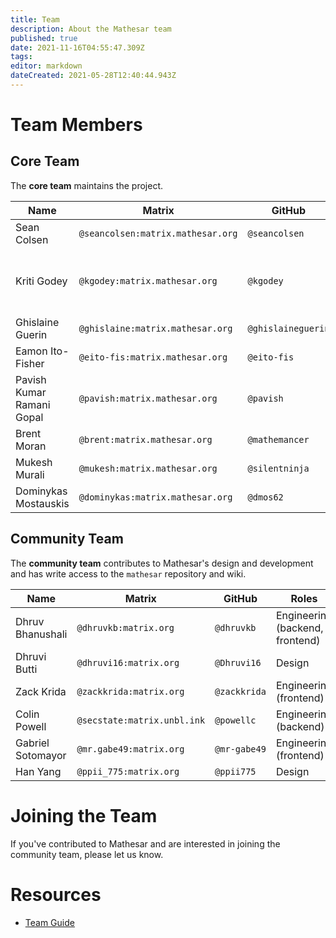 ```yaml
---
title: Team
description: About the Mathesar team
published: true
date: 2021-11-16T04:55:47.309Z
tags: 
editor: markdown
dateCreated: 2021-05-28T12:40:44.943Z
---
```


# Team Members

## Core Team
The **core team** maintains the project.

| **Name** | **Matrix** | **GitHub** | **Roles** |
|-|-|-|-|
| Sean Colsen | `@seancolsen:matrix.mathesar.org` | `@seancolsen` | Engineering (frontend) |
| Kriti Godey | `@kgodey:matrix.mathesar.org` | `@kgodey` | Project lead, Product, Engineering (backend) |
| Ghislaine Guerin | `@ghislaine:matrix.mathesar.org` | `@ghislaineguerin` | Product, Design |
| Eamon Ito-Fisher | `@eito-fis:matrix.mathesar.org` | `@eito-fis` | Engineering (backend) |
| Pavish Kumar Ramani Gopal | `@pavish:matrix.mathesar.org` | `@pavish` | Engineering (frontend) |
| Brent Moran | `@brent:matrix.mathesar.org` | `@mathemancer` | Engineering (backend) |
| Mukesh Murali | `@mukesh:matrix.mathesar.org` | `@silentninja` | Engineering (backend) |
| Dominykas Mostauskis | `@dominykas:matrix.mathesar.org` | `@dmos62` | Engineering (backend) |

## Community Team
The **community team** contributes to Mathesar's design and development and has write access to the `mathesar` repository and wiki.

| **Name** | **Matrix** | **GitHub** | **Roles** |
|-|-|-|-|
| Dhruv Bhanushali | `@dhruvkb:matrix.org` | `@dhruvkb` | Engineering (backend, frontend) |
| Dhruvi Butti | `@dhruvi16:matrix.org` | `@Dhruvi16` | Design |
| Zack Krida | `@zackkrida:matrix.org` | `@zackkrida` | Engineering (frontend) |
| Colin Powell | `@secstate:matrix.unbl.ink` | `@powellc` | Engineering (backend) |
| Gabriel Sotomayor | `@mr.gabe49:matrix.org` | `@mr-gabe49` | Engineering (frontend) |
| Han Yang | `@ppii_775:matrix.org` | `@ppii775` | Design |

# Joining the Team

 If you've contributed to Mathesar and are interested in joining the community team, please let us know.

# Resources
- [Team Guide](/team/guide)
